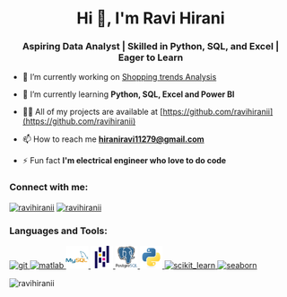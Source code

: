 <h1 align="center">Hi 👋, I'm Ravi Hirani</h1>
<h3 align="center">Aspiring Data Analyst | Skilled in Python, SQL, and Excel | Eager to Learn</h3>

- 🔭 I’m currently working on [Shopping trends Analysis](https://github.com/ravihiranii/data_analysis/tree/2e7174cb1993d350a3a60de39c20ae11383281cd/Shopping_Trends)

- 🌱 I’m currently learning **Python, SQL, Excel and Power BI**

- 👨‍💻 All of my projects are available at [https://github.com/ravihiranii](https://github.com/ravihiranii)

- 📫 How to reach me **hiraniravi11279@gmail.com**

- ⚡ Fun fact **I'm electrical engineer who love to do code**

<h3 align="left">Connect with me:</h3>
<p align="left">
<a href="https://linkedin.com/in/ravihiranii" target="blank"><img align="center" src="https://raw.githubusercontent.com/rahuldkjain/github-profile-readme-generator/master/src/images/icons/Social/linked-in-alt.svg" alt="ravihiranii" height="30" width="40" /></a>
<a href="https://instagram.com/ravihiranii" target="blank"><img align="center" src="https://raw.githubusercontent.com/rahuldkjain/github-profile-readme-generator/master/src/images/icons/Social/instagram.svg" alt="ravihiranii" height="30" width="40" /></a>
</p>

<h3 align="left">Languages and Tools:</h3>
<p align="left"> <a href="https://git-scm.com/" target="_blank" rel="noreferrer"> <img src="https://www.vectorlogo.zone/logos/git-scm/git-scm-icon.svg" alt="git" width="40" height="40"/> </a> <a href="https://www.mathworks.com/" target="_blank" rel="noreferrer"> <img src="https://upload.wikimedia.org/wikipedia/commons/2/21/Matlab_Logo.png" alt="matlab" width="40" height="40"/> </a> <a href="https://www.mysql.com/" target="_blank" rel="noreferrer"> <img src="https://raw.githubusercontent.com/devicons/devicon/master/icons/mysql/mysql-original-wordmark.svg" alt="mysql" width="40" height="40"/> </a> <a href="https://pandas.pydata.org/" target="_blank" rel="noreferrer"> <img src="https://raw.githubusercontent.com/devicons/devicon/2ae2a900d2f041da66e950e4d48052658d850630/icons/pandas/pandas-original.svg" alt="pandas" width="40" height="40"/> </a> <a href="https://www.postgresql.org" target="_blank" rel="noreferrer"> <img src="https://raw.githubusercontent.com/devicons/devicon/master/icons/postgresql/postgresql-original-wordmark.svg" alt="postgresql" width="40" height="40"/> </a> <a href="https://www.python.org" target="_blank" rel="noreferrer"> <img src="https://raw.githubusercontent.com/devicons/devicon/master/icons/python/python-original.svg" alt="python" width="40" height="40"/> </a> <a href="https://scikit-learn.org/" target="_blank" rel="noreferrer"> <img src="https://upload.wikimedia.org/wikipedia/commons/0/05/Scikit_learn_logo_small.svg" alt="scikit_learn" width="40" height="40"/> </a> <a href="https://seaborn.pydata.org/" target="_blank" rel="noreferrer"> <img src="https://seaborn.pydata.org/_images/logo-mark-lightbg.svg" alt="seaborn" width="40" height="40"/> </a> </p>

<p><img align="center" src="https://github-readme-stats.vercel.app/api/top-langs?username=ravihiranii&show_icons=true&locale=en&layout=compact" alt="ravihiranii" /></p>
